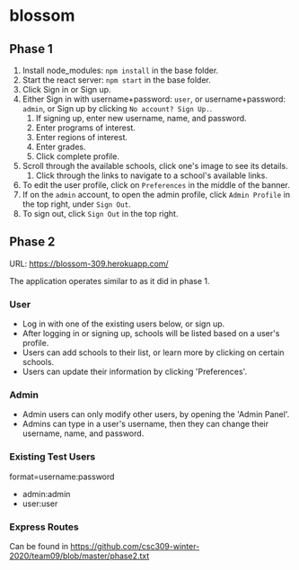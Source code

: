 # blossom

## Phase 1

1. Install node_modules: `npm install` in the base folder.
2. Start the react server: `npm start` in the base folder.
3. Click Sign in or Sign up.
4. Either Sign in with username+password: `user`, or username+password: `admin`, or Sign up by clicking `No account? Sign Up.`.
    1. If signing up, enter new username, name, and password.
    2. Enter programs of interest.
    3. Enter regions of interest.
    4. Enter grades.
    5. Click complete profile.
5. Scroll through the available schools, click one's image to see its details.
    1. Click through the links to navigate to a school's available links.
6. To edit the user profile, click on `Preferences` in the middle of the banner.
7. If on the `admin` account, to open the admin profile, click `Admin Profile` in the top right, under `Sign Out`.
8. To sign out, click `Sign Out` in the top right.

## Phase 2
URL: https://blossom-309.herokuapp.com/

The application operates similar to as it did in phase 1.
### User
 - Log in with one of the existing users below, or sign up.
 - After logging in or signing up, schools will be listed based on a user's profile.
 - Users can add schools to their list, or learn more by clicking on certain schools.
 - Users can update their information by clicking 'Preferences'.

### Admin
 - Admin users can only modify other users, by opening the 'Admin Panel'.
 - Admins can type in a user's username, then they can change their username, name, and password.

### Existing Test Users
format=username:password
 - admin:admin
 - user:user

### Express Routes

Can be found in https://github.com/csc309-winter-2020/team09/blob/master/phase2.txt